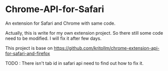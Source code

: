 # Chrome-API-for-Safari
An extension for Safari and Chrome with same code.

Actually, this is write for my own extension project. So there still some code need to be modified.
I will fix it after few days.

This project is base on 
https://github.com/kritollm/chrome-extension-api-for-safari-and-firefox

TODO :
There isn't tab id in safari api
need to find out how to fix it.
